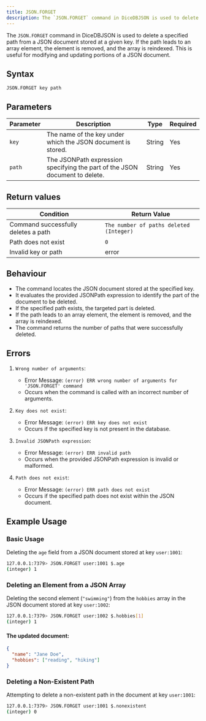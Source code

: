 ```yaml
---
title: JSON.FORGET
description: The `JSON.FORGET` command in DiceDBJSON is used to delete a specified path from a JSON document stored at a given key. If the path leads to an array element, the element is removed, and the array is reindexed.
---
```


The `JSON.FORGET` command in DiceDBJSON is used to delete a specified path from a JSON document stored at a given key. If the path leads to an array element, the element is removed, and the array is reindexed. This is useful for modifying and updating portions of a JSON document.

## Syntax

```
JSON.FORGET key path
```

## Parameters

| Parameter | Description                                                                  | Type    | Required |
|-----------|------------------------------------------------------------------------------|---------|----------|
| `key`     | The name of the key under which the JSON document is stored.	                | String  | Yes      |
| `path`    | The JSONPath expression specifying the part of the JSON document to delete.  | String  | Yes      |

## Return values

| Condition                            | Return Value                            |
|--------------------------------------|-----------------------------------------|
| Command successfully deletes a path	 | `The number of paths deleted (Integer)` |
| Path does not exist	                 | `0`                                     |
| Invalid key or path	                 | error                                   |

## Behaviour

- The command locates the JSON document stored at the specified key.
- It evaluates the provided JSONPath expression to identify the part of the document to be deleted.
- If the specified path exists, the targeted part is deleted.
- If the path leads to an array element, the element is removed, and the array is reindexed.
- The command returns the number of paths that were successfully deleted.

## Errors

1. `Wrong number of arguments`:

    - Error Message: `(error) ERR wrong number of arguments for 'JSON.FORGET' command`
    - Occurs when the command is called with an incorrect number of arguments.

2. `Key does not exist`:

    - Error Message: `(error) ERR key does not exist`
    - Occurs if the specified key is not present in the database.

3. `Invalid JSONPath expression`:

    - Error Message: `(error) ERR invalid path`
    - Occurs when the provided JSONPath expression is invalid or malformed.

4. `Path does not exist`:

    - Error Message: `(error) ERR path does not exist`
    - Occurs if the specified path does not exist within the JSON document.

## Example Usage

### Basic Usage

Deleting the `age` field from a JSON document stored at key `user:1001`:

```bash
127.0.0.1:7379> JSON.FORGET user:1001 $.age
(integer) 1
```

### Deleting an Element from a JSON Array

Deleting the second element (`"swimming"`) from the `hobbies` array in the JSON document stored at key `user:1002`:

```bash
127.0.0.1:7379> JSON.FORGET user:1002 $.hobbies[1]
(integer) 1
```

#### The updated document:
```json
{
  "name": "Jane Doe",
  "hobbies": ["reading", "hiking"]
}
```

### Deleting a Non-Existent Path

Attempting to delete a non-existent path in the document at key `user:1001`:

```bash
127.0.0.1:7379> JSON.FORGET user:1001 $.nonexistent
(integer) 0
```